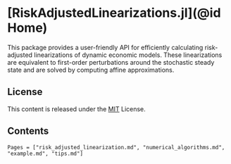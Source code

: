 # [RiskAdjustedLinearizations.jl](@id Home)

This package provides a user-friendly API for efficiently calculating risk-adjusted linearizations
of dynamic economic models. These linearizations are equivalent
to first-order perturbations around the stochastic steady state and are solved
by computing affine approximations.

## License

This content is released under the [MIT](https://opensource.org/licenses/MIT) License.

## Contents

```@contents
Pages = ["risk_adjusted_linearization.md", "numerical_algorithms.md", "example.md", "tips.md"]
```
